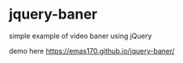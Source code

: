 # jquery-baner

simple example of video baner using jQuery

demo here https://emas170.github.io/jquery-baner/
